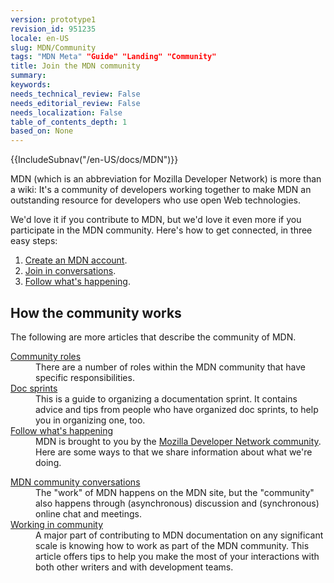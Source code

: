 ```yaml
---
version: prototype1
revision_id: 951235
locale: en-US
slug: MDN/Community
tags: "MDN Meta" "Guide" "Landing" "Community"
title: Join the MDN community
summary: 
keywords: 
needs_technical_review: False
needs_editorial_review: False
needs_localization: False
table_of_contents_depth: 1
based_on: None
---
```

<div>{{IncludeSubnav("/en-US/docs/MDN")}}</div>

<div class="summary">
<p>MDN (which is an abbreviation for Mozilla Developer Network) is more than a wiki: It's a community of developers working together to make MDN an outstanding resource for developers who use open Web technologies.</p>
</div>

<p>We'd love it if you contribute to MDN, but we'd love it even more if you participate in the MDN community. Here's how to get connected, in three easy steps:</p>

<ol>
 <li><a href="/en-US/docs/MDN/Contribute/Howto/Create_an_MDN_account">Create an MDN account</a>.</li>
 <li><a href="/en-US/docs/MDN/Community/Conversations">Join in conversations</a>.</li>
 <li><a href="/en-US/docs/MDN/Community/Whats_happening">Follow what's happening</a>.</li>
</ol>

<h2 id="How_the_community_works">How the community works</h2>

<p>The following are more articles that describe the community of MDN.</p>

<p></p><div class="row topicpage-table"> 
    <div class="section"><dl><dl><dt class="landingPageList"><a href="/en-US/docs/MDN/Community/Roles">Community roles</a></dt><dd class="landingPageList">There are a number of roles within the MDN community that have specific responsibilities.</dd><dt class="landingPageList"><a href="/en-US/docs/MDN/Community/Doc_sprints">Doc sprints</a></dt><dd class="landingPageList">This is a guide to organizing a documentation sprint. It contains advice and tips from people who have organized doc sprints, to help you in organizing one, too. </dd><dt class="landingPageList"><a href="/en-US/docs/MDN/Community/Whats_happening">Follow what's happening</a></dt><dd class="landingPageList">MDN is brought to you by the <a href="https://wiki.mozilla.org/MDN" class="external">Mozilla Developer Network community</a>. Here are some ways to that we share information about what we're doing.</dd></dl></dl></div> 
    <div class="section"><dl><dt class="landingPageList"><a href="/en-US/docs/MDN/Community/Conversations">MDN community conversations</a></dt><dd class="landingPageList">The "work" of MDN happens on the MDN site, but the "community" also happens through (asynchronous) discussion and (synchronous) online chat and meetings.</dd><dt class="landingPageList"><a href="/en-US/docs/MDN/Community/Working_in_community">Working in community</a></dt><dd class="landingPageList">A major part of contributing to MDN documentation on any significant scale is knowing how to work as part of the MDN community. This article offers tips to help you make the most of your interactions with both other writers and with development teams.</dd></dl></div> 
    </div>

